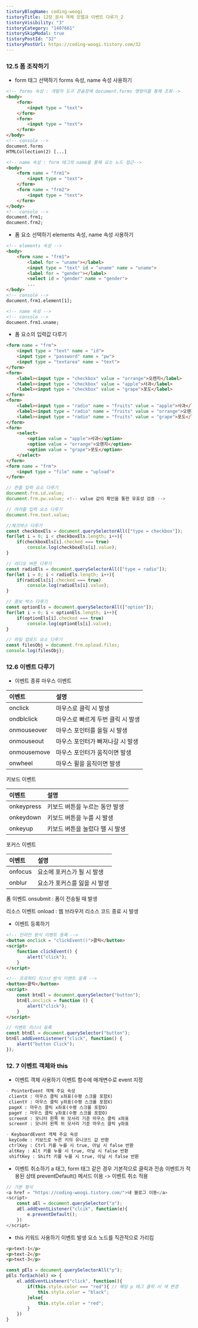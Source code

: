 ```yaml
---
tistoryBlogName: coding-woogi
tistoryTitle: 12장_문서 객체 모델과 이벤트 다루기_2
tistoryVisibility: "3"
tistoryCategory: "1407661"
tistorySkipModal: true
tistoryPostId: "32"
tistoryPostUrl: https://coding-woogi.tistory.com/32
---
```


### 12.5 폼 조작하기

- form 태그 선택하기
forms 속성, name 속성 사용하기
```HTML
<!-- forms 속성 : 개발자 도구 콘솔창에 document.forms 명령어를 통해 조회-->
<body>
	<form>
		<input type = "text">
	</form>
	<form>
		<input type = "text">
	</form>
</body>
<!-- console -->
document.forms
HTMLCollection(2) [...]

<!-- name 속성 : form 태그의 name을 통해 요소 노드 접근-->
<body>
	<form name = "frm1">
		<input type = "text">
	</form>
	<form name = "frm2">
		<input type = "text">
	</form>
</body>
<!-- console -->
document.frm1;
document.frm2;
```

- 폼 요소 선택하기
elements 속성, name 속성 사용하기
```HTML
<!-- elements 속성 -->
<body>
	<form name = "frm1">
		<label for = "uname"></label>
		<input type = "text" id = "uname" name = "uname">
		<label for = "gender"></label>
		<select id = "gender" name = "gender">
		...
</body>
<!-- console -->
document.frm1.element[1];

<!-- name 속성 -->
<!-- console -->
document.frm1.uname;
```

- 폼 요소의 입력값 다루기
```HTML
<form name = "frm">
	<input type = "text" name = "id">
	<input type = "password" name = "pw">
	<input type = "textarea" name = "text">
</form>
<form>
	<label><input type = "checkbox" value = "orrange">오렌지</label>
	<label><input type = "checkbox" value = "apple">사과</label>
	<label><input type = "checkbox" value = "grape">포도</label>
</form>
<form>
	<label><input type = "radio" name = "fruits" value = "apple">사과</label>
	<label><input type = "radio" name = "fruits" value = "orrange">오렌지</label>
	<label><input type = "radio" name = "fruits" value = "grape">포도</label>
</form>
<form>
	<select>
		<option value = "apple">사과</option>
		<option value = "orrange">오렌지</option>
		<option value = "grape">포도</option>
	</select>
</form>
<form name = "frm">
	<input type = "file" name = "upload">
</form>
```
```javascript
// 한줄 입력 요소 다루기
document.frm.id.value;
document.frm.pw.value; <!-- value 값의 확인을 통한 유효성 검증 -->

// 여러줄 입력 요소 다루기
document.frm.text.value;

//체크박스 다루기
const checkboxEls = document.querySelectorAll(["type = checkbox"]);
for(let i = 0; i < checkboxEls.length; i++){
	if(checkboxEls[i].checked === true)
		console.log(checkboxEls[i].value);
}

// 라디오 버튼 다루기
const radioEls = document.querySelectorAll(["type = radio"]);
for(let i = 0; i < radioEls.length; i++){
	if(radioEls[i].checked === true)
		console.log(radioEls[i].value);
}

// 콤보 박스 다루기
const optionEls = document.querySelectorAll(["option"]);
for(let i = 0; i < optionEls.length; i++){
	if(optionEls[i].checked === true)
		console.log(optionEls[i].value);
}

// 파일 업로드 요소 다루기
const filesObj = document.frm.opload.files;
console.log(filesObj);
```

### 12.6 이벤트 다루기

- 이벤트 종류
마우스 이벤트

|  이벤트    |  설명    |
|:-----|:-----|
|    onclick  |   마우스로 클릭 시 발생   |
|   ondblclick   |    마우스로 빠르게 두번 클릭 시 발생  |
|   onmouseover   |   마우스 포인터를 올릴 시 발생   |
|   onmouseout   |   마우스 포인터가 빠져나갈 시 발생   |
|   onmousemove   |  마우스 포인터가 움직이면 발생    |
|   onwheel   |  마우스 휠을 움직이면 발생    |

키보드 이벤트

|  이벤트    |  설명    |
|:-----|:-----|
|  onkeypress    |    키보드 버튼을 누르는 동안 발생  |
|   onkeydown   |   키보드 버튼을 누를 시 발생   |
|   onkeyup   |   키보드 버튼을 눌렀다 뗄 시 발생  |

포커스 이벤트

|  이벤트   | 설명     |
|:-----|:-----|
|   onfocus   |   요소에 포커스가 될 시 발생   |
|   onblur   |   요소가 포커스를 잃을 시 발생   |

폼 이벤트
 onsubmit : 폼이 전송될 때 발생

리소스 이벤트
 onload : 웹 브라우저 리소스 코드 종료 시 발생

- 이벤트 등록하기
```HTML
<!-- 인라인 방식 이벤트 등록 -->
<button onclick = "clickEvent()">클릭</button>
<script>
	function clickEvent() {
		alert("click");
	}
</script>

<!-- 프로퍼티 리스너 방식 이벤트 등록 -->
<button>클릭</button>
<script>
	const btnEl = document.querySelector("button");
	btnEl.onclick = function () {
		alert("click");
	}
</script> 
```
```javascript
// 이벤트 리스너 등록
const btnEl = document.querySelector("button");
btnEl.addEventListener("click", function() {
	alert("button Click");
});
```

### 12. 7 이벤트 객체와 this

- 이벤트 객체 사용하기
이벤트 함수에 매개변수로 event 지정
```MarkDown
- PointerEvent 객체 주요 속성
 clientX : 마우스 클릭 x좌표(수평 스크롤 포함X)
 clientY : 마우스 클릭 y좌표(수평 스크롤 포함X)
 pageX : 마우스 클릭 x좌표(수평 스크롤 포함O)
 pageY : 마우스 클릭 y좌표(수평 스크롤 포함O)
 screenX : 모니터 왼쪽 위 모서리 기준 마우스 클릭 x좌표
 screenY : 모니터 왼쪽 위 모서리 기준 마우스 클릭 y좌표

- KeyboardEvent 객체 주요 속성
 keyCode : 키보드로 누른 키의 유니코드 값 반환
 ctrlKey : Ctrl 키를 누를 시 true, 아닐 시 false 반환
 altKey : Alt 키를 누를 시 true, 아닐 시 false 반환
 shiftKey : Shift 키를 누를 시 true, 아닐 시 false 반환
```

- 이벤트 취소하기
a 태그, form 태그 같은 경우 기본적으로 클릭과 전송 이벤트가 적용된 상태
preventDefault() 메서드 이용 -> 이벤트 취소 적용
```javascript
// 기본 형식
<a href = "https://coding-woogi.tistory.com/">내 블로그 이동</a>
<script>
	const aEl = document.querySelector("a");
	aEl.addEventListener("clcik", function(e){
		e.preventDefault();
	})
</script>
```

- this 키워드 사용하기
이벤트 발생 요소 노드를 직관적으로 가리킴
```HTML
<p>text-1</p>
<p>text-2</p>
<p>text-3</p>
```
```javascript
const pEls = document.querySelectorAll("p");
pEls.forEach(el) => {
	el.addEventListener("click", function(){
		if(this.style.color === "red"){ // 해당 p 태그 클릭 시 색 변경
			this.style.color = "black";
		}else{
			this.style.color = "red";
		}
	})
}
```
